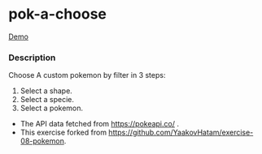 # pok-a-choose

[Demo](https://amicht.github.io/pok-a-choose/main.html)


### Description
Choose A custom pokemon by filter in 3 steps: 
  1. Select a shape.
  2. Select a specie.
  1. Select a pokemon.

 - The API data fetched from https://pokeapi.co/ .
 - This exercise forked from https://github.com/YaakovHatam/exercise-08-pokemon.
 
 
